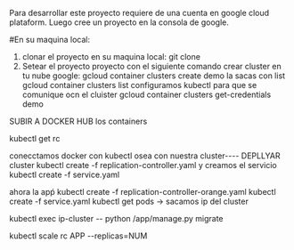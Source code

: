 Para desarrollar este proyecto requiere de una cuenta en google cloud plataform. Luego cree un proyecto en la consola de google.

#En su maquina local:
1. clonar el proyecto en su maquina local:
git clone 
1. Setear el proyecto proyecto con el siguiente comando 
crear cluster en tu nube google:
gcloud container clusters create demo
la sacas con list
gcloud container clusters list
configuramos kubectl para que se comunique ocn el cluister
gcloud container clusters get-credentials demo


SUBIR A DOCKER HUB los containers

kubectl get rc

conecctamos docker con kubectl osea con nuestra cluster---- DEPLLYAR  cluster
kubectl create -f replication-controller.yaml
y creamos el servicio
kubectl create -f service.yaml

ahora la apṕ
kubectl create -f replication-controller-orange.yaml
kubectl create -f service.yaml
kubectl get pods -> sacamos ip del cluster

kubectl exec ip-cluster -- python /app/manage.py migrate


kubectl scale rc APP --replicas=NUM